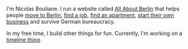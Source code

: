 I'm Nicolas Bouliane. I run a website called [All About Berlin](https://allaboutberlin.com) that helps people [move to Berlin](https://allaboutberlin.com/guides/moving-to-berlin), [find a job](https://allaboutberlin.com/guides/find-a-job-in-berlin), [find an apartment](https://allaboutberlin.com/guides/find-a-flat-in-berlin), [start their own business](https://allaboutberlin.com/guides/start-a-business-in-germany) and survive German bureaucracy.

In my free time, I build other things for fun. Currently, I'm working on a [timeline thing](https://nicolasbouliane.com/projects/timeline).
